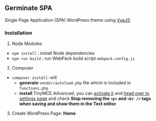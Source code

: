 ## Germinate SPA

Single Page Application (SPA) WordPress theme using [VueJS](http://vuejs.org/)

### Installation

1. Node Modules
  - `npm install` : install Node dependencies
  - `npm run build` : run WebPack build script `webpack.config.js`
2. Composer
  - `composer install`: will
    + **generate** `vendor/autoload.php` file which is included in `functions.php`
    + **install** TinyMCE Advanced, you can [activate it](/wp-admin/plugins.php) and [head over to settings page](/wp-admin/options-general.php?page=tinymce-advanced) and check __Stop removing the `<p>` and `<br />` tags when saving and show them in the Text editor__.
3. Create WordPress Page: **Home**